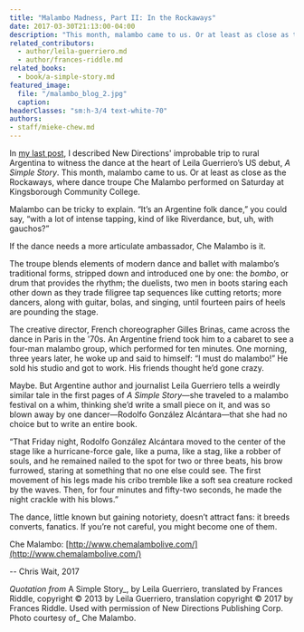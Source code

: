 ```yaml
---
title: "Malambo Madness, Part II: In the Rockaways"
date: 2017-03-30T21:13:00-04:00
description: "This month, malambo came to us. Or at least as close as the Rockaways, where dance troupe Che Malambo performed on Saturday at Kingsborough Community College."
related_contributors:
  - author/leila-guerriero.md
  - author/frances-riddle.md
related_books:
  - book/a-simple-story.md
featured_image:
  file: "/malambo_blog_2.jpg"
  caption:
headerClasses: "sm:h-3/4 text-white-70"
authors:
- staff/mieke-chew.md
---
```


In [my last post](http://www.ndbooks.com/article/malambo-madness/), I described New Directions' improbable trip to rural Argentina to witness the dance at the heart of Leila Guerriero’s US debut, _A Simple Story_. This month, malambo came to us. Or at least as close as the Rockaways, where dance troupe Che Malambo performed on Saturday at Kingsborough Community College.

Malambo can be tricky to explain. “It’s an Argentine folk dance,” you could say, “with a lot of intense tapping, kind of like Riverdance, but, uh, with gauchos?”

If the dance needs a more articulate ambassador, Che Malambo is it.

The troupe blends elements of modern dance and ballet with malambo’s traditional forms, stripped down and introduced one by one: the _bombo_, or drum that provides the rhythm; the duelists, two men in boots staring each other down as they trade filigree tap sequences like cutting retorts; more dancers, along with guitar, bolas, and singing, until fourteen pairs of heels are pounding the stage.

The creative director, French choreographer Gilles Brinas, came across the dance in Paris in the '70s. An Argentine friend took him to a cabaret to see a four-man malambo group, which performed for ten minutes. One morning, three years later, he woke up and said to himself: “I must do malambo!” He sold his studio and got to work. His friends thought he’d gone crazy.

Maybe. But Argentine author and journalist Leila Guerriero tells a weirdly similar tale in the first pages of _A Simple Story_—she traveled to a malambo festival on a whim, thinking she’d write a small piece on it, and was so blown away by one dancer—Rodolfo González Alcántara—that she had no choice but to write an entire book.

“That Friday night, Rodolfo González Alcántara moved to the center of the stage like a hurricane-force gale, like a puma, like a stag, like a robber of souls, and he remained nailed to the spot for two or three beats, his brow furrowed, staring at something that no one else could see. The first movement of his legs made his cribo tremble like a soft sea creature rocked by the waves. Then, for four minutes and fifty-two seconds, he made the night crackle with his blows.”

The dance, little known but gaining notoriety, doesn’t attract fans: it breeds converts, fanatics. If you’re not careful, you might become one of them.

Che Malambo: [http://www.chemalambolive.com/](http://www.chemalambolive.com/)

-- Chris Wait, 2017

_Quotation from_ A Simple Story_, by Leila Guerriero, translated by Frances Riddle, copyright © 2013 by Leila Guerriero, translation copyright © 2017 by Frances Riddle. Used with permission of New Directions Publishing Corp. Photo courtesy of_ Che Malambo.
